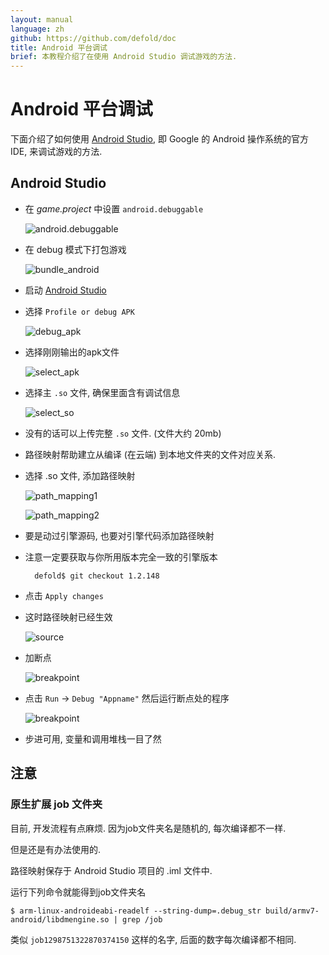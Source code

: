 ```yaml
---
layout: manual
language: zh
github: https://github.com/defold/doc
title: Android 平台调试
brief: 本教程介绍了在使用 Android Studio 调试游戏的方法.
---
```


# Android 平台调试

下面介绍了如何使用 [Android Studio](https://developer.android.com/studio/), 即 Google 的 Android 操作系统的官方 IDE, 来调试游戏的方法.

## Android Studio

* 在 *game.project* 中设置 `android.debuggable`

	![android.debuggable](/manuals/images/extensions/debugging/android/game_project_debuggable.png)

* 在 debug 模式下打包游戏

	![bundle_android](/manuals/images/extensions/debugging/android/bundle_android.png)

* 启动 [Android Studio](https://developer.android.com/studio/)

* 选择 `Profile or debug APK`

	![debug_apk](/manuals/images/extensions/debugging/android/android_profile_or_debug.png)

* 选择刚刚输出的apk文件

	![select_apk](/manuals/images/extensions/debugging/android/android_select_apk.png)

* 选择主 `.so` 文件, 确保里面含有调试信息

	![select_so](/manuals/images/extensions/debugging/android/android_missing_symbols.png)

* 没有的话可以上传完整 `.so` 文件. (文件大约 20mb)

* 路径映射帮助建立从编译 (在云端) 到本地文件夹的文件对应关系.

* 选择 .so 文件, 添加路径映射

	![path_mapping1](/manuals/images/extensions/debugging/android/path_mappings_android.png)

	![path_mapping2](/manuals/images/extensions/debugging/android/path_mappings_android2.png)

* 要是动过引擎源码, 也要对引擎代码添加路径映射

* 注意一定要获取与你所用版本完全一致的引擎版本

		defold$ git checkout 1.2.148

* 点击 `Apply changes`

* 这时路径映射已经生效

	![source](/manuals/images/extensions/debugging/android/source_mappings_android.png)

* 加断点

	![breakpoint](/manuals/images/extensions/debugging/android/breakpoint_android.png)

* 点击 `Run` -> `Debug "Appname"` 然后运行断点处的程序

	![breakpoint](/manuals/images/extensions/debugging/android/callstack_variables_android.png)

* 步进可用, 变量和调用堆栈一目了然


## 注意

### 原生扩展 job 文件夹

目前, 开发流程有点麻烦. 因为job文件夹名是随机的, 每次编译都不一样.

但是还是有办法使用的.

路径映射保存于 Android Studio 项目的 <project>.iml 文件中.

运行下列命令就能得到job文件夹名

	$ arm-linux-androideabi-readelf --string-dump=.debug_str build/armv7-android/libdmengine.so | grep /job

类似 `job1298751322870374150` 这样的名字, 后面的数字每次编译都不相同.


